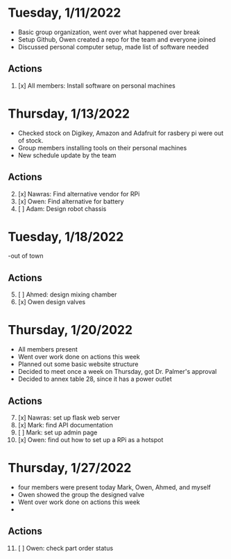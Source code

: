 # Tuesday, 1/11/2022

- Basic group organization, went over what happened over break
- Setup Github, Owen created a repo for the team and everyone joined
- Discussed personal computer setup, made list of software needed

## Actions

1. [x] All members: Install software on personal machines

# Thursday, 1/13/2022

- Checked stock on Digikey, Amazon and Adafruit for rasbery pi were out of stock.
- Group members installing tools on their personal machines
- New schedule update by the team

## Actions

2. [x] Nawras: Find alternative vendor for RPi
3. [x] Owen: Find alternative for battery
4. [ ] Adam: Design robot chassis

# Tuesday, 1/18/2022

-out of town

## Actions

5. [ ] Ahmed: design mixing chamber
6. [x] Owen design valves

# Thursday, 1/20/2022

- All members present
- Went over work done on actions this week
- Planned out some basic website structure
- Decided to meet once a week on Thursday, got Dr. Palmer's approval
- Decided to annex table 28, since it has a power outlet

## Actions

7.  [x] Nawras: set up flask web server
8.  [x] Mark: find API documentation
9.  [ ] Mark: set up admin page
10. [x] Owen: find out how to set up a RPi as a hotspot

# Thursday, 1/27/2022

- four members were present today Mark, Owen, Ahmed, and myself
- Owen showed the group the designed valve
- Went over work done on actions this week 
- 

## Actions
11. [ ] Owen: check part order status
